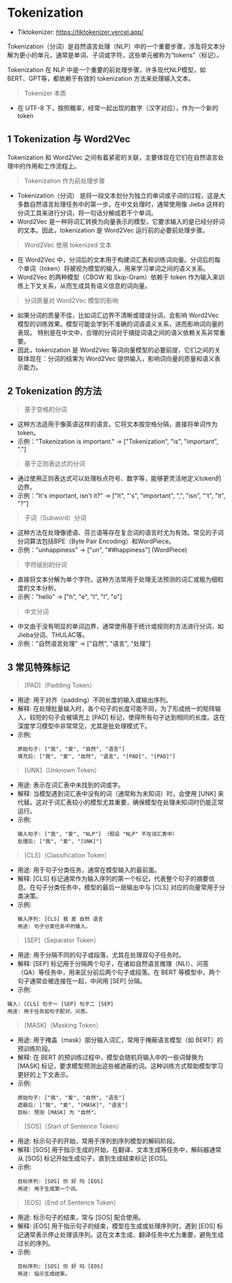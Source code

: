 
# Tokenization
- Tiktokenizer: https://tiktokenizer.vercel.app/

Tokenization（分词）是自然语言处理（NLP）中的一个重要步骤，涉及将文本分解为更小的单元，通常是单词、子词或字符，这些单元被称为“tokens”（标记）。

Tokenization 在 NLP 中是一个重要的前处理步骤，许多现代NLP模型，如BERT、GPT等，都依赖于有效的 tokenization 方法来处理输入文本。

>Tokenizer 本质
- 在 UTF-8 下，按照概率，经常一起出现的数字（汉字对应），作为一个新的token



## 1 Tokenization 与 Word2Vec
Tokenization 和 Word2Vec 之间有着紧密的关联，主要体现在它们在自然语言处理中的作用和工作流程上。

>Tokenization 作为前处理步骤
- Tokenization（分词） 是将一段文本划分为独立的单词或子词的过程，这是大多数自然语言处理任务中的第一步。在中文处理时，通常使用像 Jieba 这样的分词工具来进行分词，将一句话分解成若干个单词。
- Word2Vec 是一种将词汇转换为向量表示的模型，它要求输入的是已经分好词的文本。因此，tokenization 是 Word2Vec 运行前的必要前处理步骤。

>Word2Vec 使用 tokenized 文本
- 在 Word2Vec 中，分词后的文本用于构建词汇表和训练词向量。分词后的每个单词（token）将被视为模型的输入，用来学习单词之间的语义关系。
- Word2Vec 的两种模型（CBOW 和 Skip-Gram）依赖于 token 作为输入来训练上下文关系，从而生成具有语义信息的词向量。

>分词质量对 Word2Vec 模型的影响
- 如果分词的质量不佳，比如词汇边界不清晰或错误分词，会影响 Word2Vec 模型的训练效果。模型可能会学到不准确的词语语义关系，进而影响词向量的表现。
特别是在中文中，合理的分词对于捕捉词语之间的语义依赖关系非常重要。
- 因此，tokenization 是 Word2Vec 等词向量模型的必要前提，它们之间的关联体现在：分词的结果为 Word2Vec 提供输入，影响词向量的质量和语义表示能力。

## 2 Tokenization 的方法

>基于空格的分词
- 这种方法适用于像英语这样的语言。它将文本按空格分隔，直接将单词作为token。
- 示例："Tokenization is important." → ["Tokenization", "is", "important", "."]

>基于正则表达式的分词
- 通过使用正则表达式可以处理标点符号、数字等，能够更灵活地定义token的边界。
- 示例："It's important, isn't it?" → ["It", "'s", "important", ",", "isn", "'t", "it", "?"]

>子词（Subword）分词
- 这种方法在处理像德语、芬兰语等存在复合词的语言时尤为有效。常见的子词分词算法包括BPE（Byte Pair Encoding）和WordPiece。
- 示例："unhappiness" → ["un", "##happiness"] (WordPiece)

>字符级别的分词
- 直接将文本分解为单个字符。这种方法常用于处理无法预测的词汇或极为细粒度的文本分析。
- 示例："hello" → ["h", "e", "l", "l", "o"]

>中文分词
- 中文由于没有明显的单词边界，通常使用基于统计或规则的方法进行分词，如Jieba分词、THULAC等。
- 示例："自然语言处理" → ["自然", "语言", "处理"]





## 3 常见特殊标记
>[PAD]（Padding Token）
- 用途: 用于对齐（padding）不同长度的输入或输出序列。
- 解释: 在处理批量输入时，各个句子的长度可能不同，为了形成统一的矩阵输入，较短的句子会被填充上 [PAD] 标记，使得所有句子达到相同的长度。这在深度学习模型中非常常见，尤其是批处理模式下。
- 示例:
    ```
    原始句子: ["我", "爱", "自然", "语言"]
    填充后: ["我", "爱", "自然", "语言", "[PAD]", "[PAD]"]
    ```

>[UNK]（Unknown Token）
- 用途: 表示在词汇表中未找到的词或字。
- 解释: 当模型遇到词汇表中没有的词（通常称为未知词）时，会使用 [UNK] 来代替。这对于词汇表较小的模型尤其重要，确保模型在处理未知词时仍能正常运行。
- 示例:
    ```
    输入句子: ["我", "爱", "NLP"] （假设 "NLP" 不在词汇表中）
    处理后: ["我", "爱", "[UNK]"]
    ```

>[CLS]（Classification Token）
- 用途: 用于句子分类任务，通常在模型输入的最前面。
- 解释: [CLS] 标记通常作为输入序列的第一个标记，代表整个句子的摘要信息。在句子分类任务中，模型的最后一层输出中与 [CLS] 对应的向量常用于分类决策。
- 示例:
    ```
    输入序列: [CLS] 我 爱 自然 语言
    用途: 句子分类任务中的输入。
    ```


>[SEP]（Separator Token）
- 用途: 用于分隔不同的句子或段落，尤其在处理双句子任务时。
- 解释: [SEP] 标记用于分隔两个句子，在诸如自然语言推理（NLI）、问答（QA）等任务中，用来区分前后两个句子或段落。在 BERT 等模型中，两个句子通常会被连接在一起，中间用 [SEP] 分隔。
- 示例:
```
输入: [CLS] 句子一 [SEP] 句子二 [SEP]
用途: 用于任务如句子配对、问答。
```

>[MASK]（Masking Token）
- 用途: 用于掩盖（mask）部分输入词汇，常用于掩蔽语言模型（如 BERT）的预训练阶段。
- 解释: 在 BERT 的预训练过程中，模型会随机将输入中的一些词替换为 [MASK] 标记，要求模型预测出这些被遮蔽的词。这种训练方式帮助模型学习更好的上下文表示。
- 示例:
    ```
    原始句子: ["我", "爱", "自然", "语言"]
    遮蔽后: ["我", "爱", "[MASK]", "语言"]
    目标: 预测 [MASK] 为 "自然"。
    ```
>[SOS]（Start of Sentence Token）
- 用途: 标示句子的开始，常用于序列到序列模型的解码阶段。
- 解释: [SOS] 用于指示生成的开始，在翻译、文本生成等任务中，解码器通常从 [SOS] 标记开始生成句子，直到生成结束标记 [EOS]。
- 示例:
    ```
    目标序列: [SOS] 你 好 吗 [EOS]
    用途: 用于生成第一个词。
    ```

>[EOS]（End of Sentence Token）
- 用途: 标示句子的结束，常与 [SOS] 配合使用。
- 解释: [EOS] 用于指示句子的结束，模型在生成或处理序列时，遇到 [EOS] 标记通常表示停止处理该序列。这在文本生成、翻译任务中尤为重要，避免生成过长的序列。
- 示例:
    ```
    目标序列: [SOS] 你 好 吗 [EOS]
    用途: 指示生成结束。
    ```